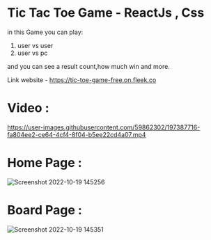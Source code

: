 # Tic Tac Toe Game - ReactJs , Css

  
in this Game you can play:
1) user vs user
2) user vs pc
 
and you can see a result count,how much win and more.

Link website - https://tic-toe-game-free.on.fleek.co

 
# Video : 
   

https://user-images.githubusercontent.com/59862302/197387716-fa804ee2-ce64-4cf4-8f04-b5ee22cd4a07.mp4

   
# Home Page :
![Screenshot 2022-10-19 145256](https://user-images.githubusercontent.com/59862302/196683607-30997b6b-4e87-4a63-b355-0fa974ee374d.jpg)

 
# Board Page :

![Screenshot 2022-10-19 145351](https://user-images.githubusercontent.com/59862302/196683624-7384b913-466c-4cd0-af6b-847e3e6f9981.jpg)


